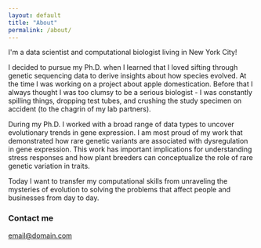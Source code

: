 ```yaml
---
layout: default
title: "About"
permalink: /about/
---
```


I'm a data scientist and computational biologist living in New York City!

I decided to pursue my Ph.D. when I learned that I loved sifting through genetic sequencing data to derive insights about how species evolved. At the time I was working on a project about apple domestication. Before that I always thought I was too clumsy to be a serious biologist - I was constantly spilling things, dropping test tubes, and crushing the study specimen on accident (to the chagrin of my lab partners).

During my Ph.D. I worked with a broad range of data types to uncover evolutionary trends in gene expression. I am most proud of my work that demonstrated how rare genetic variants are associated with dysregulation in gene expression. This work has important implications for understanding stress responses and how plant breeders can conceptualize the role of rare genetic variation in traits.

Today I want to transfer my computational skills from unraveling the mysteries of evolution to solving the problems that affect people and businesses from day to day.

### Contact me

[email@domain.com](mailto:zoenrlye@gmail.com)
